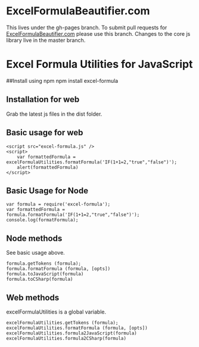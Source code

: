 # ExcelFormulaBeautifier.com

This lives under the gh-pages branch.
To submit pull requests for [ExcelFormulaBeautifier.com](http://ExcelFormulaBeautifier.com) please use this branch.
Changes to the core js library live in the master branch.

# Excel Formula Utilities for JavaScript

##Install using npm
npm install excel-formula

## Installation for web
Grab the latest js files in the dist folder.

## Basic usage for web
    <script src="excel-formula.js" />
    <script>
        var formattedFormula = excelFormulaUtilities.formatFormula('IF(1+1=2,"true","false")');
        alert(formattedFormula)
    </script>

## Basic Usage for Node
    var formula = require('excel-formula');
    var formattedFormula = formula.formatFormula('IF(1+1=2,"true","false")');
    console.log(formatFormula);

## Node methods
See basic usage above.

    formula.getTokens (formula);
    formula.formatFormula (formula, [opts])
    formula.toJavaScript(formula)
    formula.toCSharp(formula)

## Web methods
excelFormulaUtilities is a global variable.

    excelFormulaUtilities.getTokens (formula);
    excelFormulaUtilities.formatFormula (formula, [opts])
    excelFormulaUtilities.formula2JavaScript(formula)
    excelFormulaUtilities.formula2CSharp(formula)
